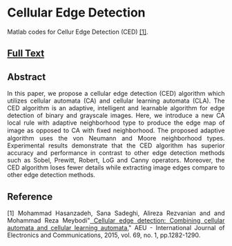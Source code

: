 # Cellular Edge Detection
<p align="justify"> Matlab codes for Cellur Edge Detection (CED) <a href="http://www.sciencedirect.com/science/article/pii/S1434841115001454"  target="_blank">[1]</a>. </p>
<h2><a href="cs.pitt.edu/~hasanzadeh/files/papers/2015-AEU-CED.pdf" target="_blank">Full Text</a></h2>
<h2><a id="abstract" class="anchor" href="#abstract" aria-hidden="true"><span class="octicon octicon-link"></span></a>Abstract</h2>

<p align="justify"> In this paper, we propose a cellular edge detection (CED) algorithm which utilizes cellular automata (CA) and cellular learning automata (CLA). The CED algorithm is an adaptive, intelligent and learnable algorithm for edge detection of binary and grayscale images. Here, we introduce a new CA local rule with adaptive neighborhood type to produce the edge map of image as opposed to CA with ﬁxed neighborhood. The proposed adaptive algorithm uses the von Neumann and Moore neighborhood types. Experimental results demonstrate that the CED algorithm has superior accuracy and performance in contrast to other edge detection methods such as Sobel, Prewitt, Robert, LoG and Canny operators. Moreover, the CED algorithm loses fewer details while extracting image edges compare to other edge detection methods. </p>

<h2><a id="reference" class="anchor" href="#reference" aria-hidden="true"><span class="octicon octicon-link"></span></a>Reference</h2>


<p align="justify"> [1] Mohammad Hasanzadeh, Sana Sadeghi, Alireza Rezvanian and and Mohammad Reza Meybodi"<a href="http://www.sciencedirect.com/science/article/pii/S1434841115001454"  target="_blank"> Cellular edge detection: Combining cellular automata and cellular learning automata</a>," AEU - International Journal of Electronics and Communications, 2015, vol. 69, no. 1, pp.1282-1290.</p>


